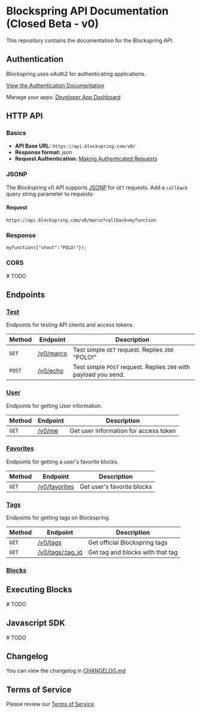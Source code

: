 # Blockspring API Documentation (Closed Beta - v0)

This repository contains the documentation for the Blockspring API.

## Authentication

Blockspring uses oAuth2 for authenticating applications.

[View the Authentication Documentation](https://github.com/blockspring/blockspring-api/blob/master/authentication.md#authentication)

Manage your apps: [Developer App Dashboard](https://auth.blockspring.com/oauth/applications)

## HTTP API

### Basics

- __API Base URL:__ `https://api.blockspring.com/v0/`
- __Response format:__ json
- __Request Authentication:__ [Making Authenticated Requests](/authentication.md#authenticated-requests)

### JSONP

The Blockspring v0 API supports [JSONP](https://en.wikipedia.org/wiki/JSONP) for `GET` requests. Add a `callback` query string parameter to requests:

#### Request

```
https://api.blockspring.com/v0/marco?callback=myfunction
```

### Response

```
myfunction({"shout":"POLO!"});
```

### CORS

\# TODO

## Endpoints

### [Test](https://github.com/blockspring/blockspring-api/blob/master/v0/test.md#test)

Endpoints for testing API clients and access tokens.

| Method | Endpoint | Description |
| --- | --- | --- |
| `GET` | [/v0/marco](/v0/test.md#test-get) | Test simple `GET` request. Replies `200` "POLO!" |
| `POST` | [/v0/echo](/v0/test.md#test-post) | Test simple `POST` request. Replies `200` with payload you send. |

### [User](/v0/user.md#user)

Endpoints for getting User information.

| Method | Endpoint | Description |
| --- | --- | --- |
| `GET` | [/v0/me](/v0/user.md#get-user-info) | Get user information for access token |

### [Favorites](/v0/favorites.md#favorites)

Endpoints for getting a user's favorite blocks.

| Method | Endpoint | Description |
| --- | --- | --- |
| `GET` | [/v0/favorites](/v0/favorites.md#list-favorites) | Get user's favorite blocks |

### [Tags](/v0/tags.md#tags)

Endpoints for getting tags on Blockspring.

| Method | Endpoint | Description |
| --- | --- | --- |
| `GET` | [/v0/tags](/v0/tags.md#list-tags) | Get official Blockspring tags |
| `GET` | [/v0/tags/:tag_id](/v0/tags.md#get-a-tag) | Get tag and blocks with that tag |

### [Blocks](/v0/blocks.md#blocks)

## Executing Blocks

\# TODO

## Javascript SDK

\# TODO

## Changelog

You can view the changelog in [CHANGELOG.md](/CHANGELOG.md)


## Terms of Service

Please review our [Terms of Service](https://www.blockspring.com/about/tos).
